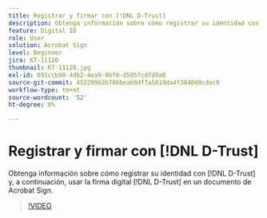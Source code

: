 ```yaml
---
title: Registrar y firmar con [!DNL D-Trust]
description: Obtenga información sobre cómo registrar su identidad con [!DNL D-Trust] y, a continuación, utilizar la firma digital [!DNL D-Trust] en un documento de Acrobat Sign
feature: Digital ID
role: User
solution: Acrobat Sign
level: Beginner
jira: KT-11120
thumbnail: KT-11120.jpg
exl-id: 091ccb98-4db2-4ea9-8bf0-d585fcdfd9a0
source-git-commit: 452299b2b786beab9df7a5019da4f3840d9cdec9
workflow-type: tm+mt
source-wordcount: '52'
ht-degree: 0%

---
```


# Registrar y firmar con [!DNL D-Trust]

Obtenga información sobre cómo registrar su identidad con [!DNL D-Trust] y, a continuación, usar la firma digital [!DNL D-Trust] en un documento de Acrobat Sign.

>[!VIDEO](https://video.tv.adobe.com/v/3410193?quality=12&learn=on&hidetitle=true)
